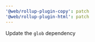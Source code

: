 ```yaml
---
'@web/rollup-plugin-copy': patch
'@web/rollup-plugin-html': patch
---
```


Update the `glob` dependency
